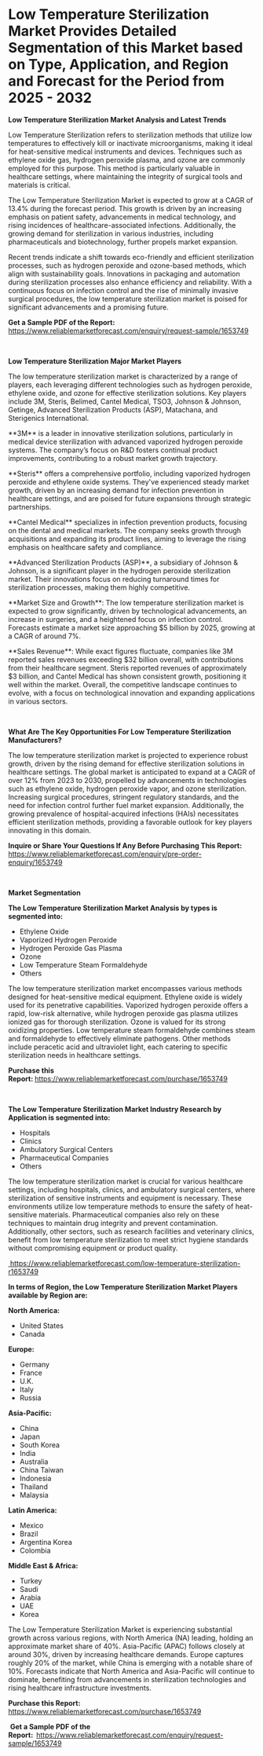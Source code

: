 <p><h1>Low Temperature Sterilization Market Provides Detailed Segmentation of this Market based on Type, Application, and Region and Forecast for the Period from 2025 - 2032</h1></p><p><strong>Low Temperature Sterilization Market Analysis and Latest Trends</strong></p>
<p><p>Low Temperature Sterilization refers to sterilization methods that utilize low temperatures to effectively kill or inactivate microorganisms, making it ideal for heat-sensitive medical instruments and devices. Techniques such as ethylene oxide gas, hydrogen peroxide plasma, and ozone are commonly employed for this purpose. This method is particularly valuable in healthcare settings, where maintaining the integrity of surgical tools and materials is critical.</p><p>The Low Temperature Sterilization Market is expected to grow at a CAGR of 13.4% during the forecast period. This growth is driven by an increasing emphasis on patient safety, advancements in medical technology, and rising incidences of healthcare-associated infections. Additionally, the growing demand for sterilization in various industries, including pharmaceuticals and biotechnology, further propels market expansion.</p><p>Recent trends indicate a shift towards eco-friendly and efficient sterilization processes, such as hydrogen peroxide and ozone-based methods, which align with sustainability goals. Innovations in packaging and automation during sterilization processes also enhance efficiency and reliability. With a continuous focus on infection control and the rise of minimally invasive surgical procedures, the low temperature sterilization market is poised for significant advancements and a promising future.</p></p>
<p><strong>Get a Sample PDF of the Report:&nbsp;</strong> <a href="https://www.reliablemarketforecast.com/enquiry/request-sample/1653749?utm_campaign=2942&utm_medium=2&utm_source=Github&utm_content=ia&utm_term=16042025&utm_id=low-temperature-sterilization">https://www.reliablemarketforecast.com/enquiry/request-sample/1653749</a></p>
<p>&nbsp;</p>
<p><strong>Low Temperature Sterilization Major Market Players</strong></p>
<p><p>The low temperature sterilization market is characterized by a range of players, each leveraging different technologies such as hydrogen peroxide, ethylene oxide, and ozone for effective sterilization solutions. Key players include 3M, Steris, Belimed, Cantel Medical, TSO3, Johnson & Johnson, Getinge, Advanced Sterilization Products (ASP), Matachana, and Sterigenics International.</p><p>**3M** is a leader in innovative sterilization solutions, particularly in medical device sterilization with advanced vaporized hydrogen peroxide systems. The company’s focus on R&D fosters continual product improvements, contributing to a robust market growth trajectory.</p><p>**Steris** offers a comprehensive portfolio, including vaporized hydrogen peroxide and ethylene oxide systems. They've experienced steady market growth, driven by an increasing demand for infection prevention in healthcare settings, and are poised for future expansions through strategic partnerships.</p><p>**Cantel Medical** specializes in infection prevention products, focusing on the dental and medical markets. The company seeks growth through acquisitions and expanding its product lines, aiming to leverage the rising emphasis on healthcare safety and compliance.</p><p>**Advanced Sterilization Products (ASP)**, a subsidiary of Johnson & Johnson, is a significant player in the hydrogen peroxide sterilization market. Their innovations focus on reducing turnaround times for sterilization processes, making them highly competitive.</p><p>**Market Size and Growth**: The low temperature sterilization market is expected to grow significantly, driven by technological advancements, an increase in surgeries, and a heightened focus on infection control. Forecasts estimate a market size approaching $5 billion by 2025, growing at a CAGR of around 7%.</p><p>**Sales Revenue**: While exact figures fluctuate, companies like 3M reported sales revenues exceeding $32 billion overall, with contributions from their healthcare segment. Steris reported revenues of approximately $3 billion, and Cantel Medical has shown consistent growth, positioning it well within the market. Overall, the competitive landscape continues to evolve, with a focus on technological innovation and expanding applications in various sectors.</p></p>
<p>&nbsp;</p>
<p><strong>What Are The Key Opportunities For Low Temperature Sterilization Manufacturers?</strong></p>
<p><p>The low temperature sterilization market is projected to experience robust growth, driven by the rising demand for effective sterilization solutions in healthcare settings. The global market is anticipated to expand at a CAGR of over 12% from 2023 to 2030, propelled by advancements in technologies such as ethylene oxide, hydrogen peroxide vapor, and ozone sterilization. Increasing surgical procedures, stringent regulatory standards, and the need for infection control further fuel market expansion. Additionally, the growing prevalence of hospital-acquired infections (HAIs) necessitates efficient sterilization methods, providing a favorable outlook for key players innovating in this domain.</p></p>
<p><strong>Inquire or Share Your Questions If Any Before Purchasing This Report:</strong> <a href="https://www.reliablemarketforecast.com/enquiry/pre-order-enquiry/1653749?utm_campaign=2942&utm_medium=2&utm_source=Github&utm_content=ia&utm_term=16042025&utm_id=low-temperature-sterilization">https://www.reliablemarketforecast.com/enquiry/pre-order-enquiry/1653749</a></p>
<p>&nbsp;</p>
<p><strong>Market Segmentation</strong></p>
<p><strong>The Low Temperature Sterilization Market Analysis by types is segmented into:</strong></p>
<p><ul><li>Ethylene Oxide</li><li>Vaporized Hydrogen Peroxide</li><li>Hydrogen Peroxide Gas Plasma</li><li>Ozone</li><li>Low Temperature Steam Formaldehyde</li><li>Others</li></ul></p>
<p><p>The low temperature sterilization market encompasses various methods designed for heat-sensitive medical equipment. Ethylene oxide is widely used for its penetrative capabilities. Vaporized hydrogen peroxide offers a rapid, low-risk alternative, while hydrogen peroxide gas plasma utilizes ionized gas for thorough sterilization. Ozone is valued for its strong oxidizing properties. Low temperature steam formaldehyde combines steam and formaldehyde to effectively eliminate pathogens. Other methods include peracetic acid and ultraviolet light, each catering to specific sterilization needs in healthcare settings.</p></p>
<p><strong>Purchase this Report:&nbsp;</strong><a href="https://www.reliablemarketforecast.com/purchase/1653749?utm_campaign=2942&utm_medium=2&utm_source=Github&utm_content=ia&utm_term=16042025&utm_id=low-temperature-sterilization">https://www.reliablemarketforecast.com/purchase/1653749</a></p>
<p>&nbsp;</p>
<p><strong>The Low Temperature Sterilization Market Industry Research by Application is segmented into:</strong></p>
<p><ul><li>Hospitals</li><li>Clinics</li><li>Ambulatory Surgical Centers</li><li>Pharmaceutical Companies</li><li>Others</li></ul></p>
<p><p>The low temperature sterilization market is crucial for various healthcare settings, including hospitals, clinics, and ambulatory surgical centers, where sterilization of sensitive instruments and equipment is necessary. These environments utilize low temperature methods to ensure the safety of heat-sensitive materials. Pharmaceutical companies also rely on these techniques to maintain drug integrity and prevent contamination. Additionally, other sectors, such as research facilities and veterinary clinics, benefit from low temperature sterilization to meet strict hygiene standards without compromising equipment or product quality.</p></p>
<p><a href="https://www.reliablemarketforecast.com/low-temperature-sterilization-r1653749?utm_campaign=2942&utm_medium=2&utm_source=Github&utm_content=ia&utm_term=16042025&utm_id=low-temperature-sterilization">&nbsp;https://www.reliablemarketforecast.com/low-temperature-sterilization-r1653749</a></p>
<p><strong>In terms of Region, the Low Temperature Sterilization Market Players available by Region are:</strong></p>
<p>
    <p> <strong> North America: </strong>
        <ul>
            <li>United States</li>
            <li>Canada</li>
        </ul>
        </p> 
    <p> <strong> Europe: </strong>
        <ul>
            <li>Germany</li>
            <li>France</li>
            <li>U.K.</li>
            <li>Italy</li>
            <li>Russia</li>
        </ul>
        </p> 
    <p> <strong> Asia-Pacific: </strong>
        <ul>
            <li>China</li>
            <li>Japan</li>
            <li>South Korea</li>
            <li>India</li>
            <li>Australia</li>
            <li>China Taiwan</li>
            <li>Indonesia</li>
            <li>Thailand</li>
            <li>Malaysia</li>
        </ul>
        </p> 
    <p> <strong> Latin America: </strong>
        <ul>
            <li>Mexico</li>
            <li>Brazil</li>
            <li>Argentina Korea</li>
            <li>Colombia</li>
        </ul>
        </p> 
    <p> <strong> Middle East & Africa: </strong>
        <ul>
            <li>Turkey</li>
            <li>Saudi</li>
            <li>Arabia</li>
            <li>UAE</li>
            <li>Korea</li>
        </ul>
    </p>
    </p>
<p><p>The Low Temperature Sterilization Market is experiencing substantial growth across various regions, with North America (NA) leading, holding an approximate market share of 40%. Asia-Pacific (APAC) follows closely at around 30%, driven by increasing healthcare demands. Europe captures roughly 20% of the market, while China is emerging with a notable share of 10%. Forecasts indicate that North America and Asia-Pacific will continue to dominate, benefiting from advancements in sterilization technologies and rising healthcare infrastructure investments.</p></p>
<p><strong>Purchase this Report: </strong><a href="https://www.reliablemarketforecast.com/purchase/1653749?utm_campaign=2942&utm_medium=2&utm_source=Github&utm_content=ia&utm_term=16042025&utm_id=low-temperature-sterilization">https://www.reliablemarketforecast.com/purchase/1653749</a></p>
<p>&nbsp;<strong>Get a Sample PDF of the Report:&nbsp;&nbsp;</strong><a href="https://www.reliablemarketforecast.com/enquiry/request-sample/1653749?utm_campaign=2942&utm_medium=2&utm_source=Github&utm_content=ia&utm_term=16042025&utm_id=low-temperature-sterilization">https://www.reliablemarketforecast.com/enquiry/request-sample/1653749</a></p>
<p><strong></strong></p>
<p><p></p><p></p><p></p></p>
